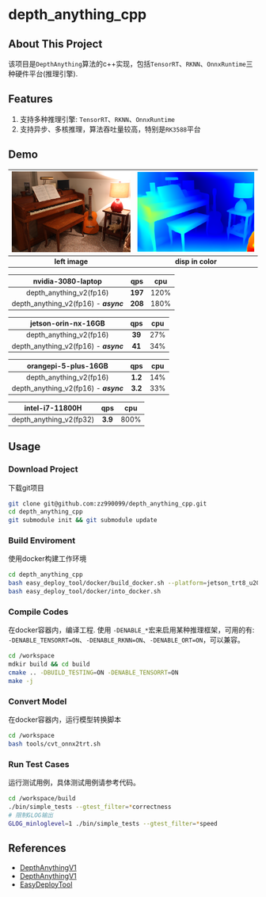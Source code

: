 # depth_anything_cpp

## About This Project

该项目是`DepthAnything`算法的c++实现，包括`TensorRT`、`RKNN`、`OnnxRuntime`三种硬件平台(推理引擎).

## Features

1. 支持多种推理引擎: `TensorRT`、`RKNN`、`OnnxRuntime`
2. 支持异步、多核推理，算法吞吐量较高，特别是`RK3588`平台

## Demo

| <img src="./assets/image.png" alt="1" width="500"> | <img src="./assets/depth_color.png" alt="1" width="500"> |
|:----------------------------------------:|:----:|
| **left image**  | **disp in color** |

|  nvidia-3080-laptop   |   qps   |  cpu   |
|:---------:|:---------:|:----------------:|
|  depth_anything_v2(fp16)   |   **197**   |  120%   |
|  depth_anything_v2(fp16) - ***async***  |   **208**   |  180%   |


|  jetson-orin-nx-16GB   |   qps   |  cpu   |
|:---------:|:---------:|:----------------:|
|  depth_anything_v2(fp16)   |   **39**   |  27%   |
|  depth_anything_v2(fp16) - ***async***  |   **41**   |  34%   |


|  orangepi-5-plus-16GB   |   qps   |  cpu   |
|:---------:|:---------:|:----------------:|
|  depth_anything_v2(fp16)   |   **1.2**   |  14%   |
|  depth_anything_v2(fp16) - ***async***  |   **3.2**   |  33%   |

|  intel-i7-11800H   |   qps   |  cpu   |
|:---------:|:---------:|:----------------:|
|  depth_anything_v2(fp32)   |   **3.9**   |  800%   |

## Usage

### Download Project

下载git项目
```bash
git clone git@github.com:zz990099/depth_anything_cpp.git
cd depth_anything_cpp
git submodule init && git submodule update
```

### Build Enviroment

使用docker构建工作环境
```bash
cd depth_anything_cpp
bash easy_deploy_tool/docker/build_docker.sh --platform=jetson_trt8_u2004 # or jetson_trt8_u2204, nvidia_gpu, rk3588
bash easy_deploy_tool/docker/into_docker.sh
```

### Compile Codes

在docker容器内，编译工程. 使用 `-DENABLE_*`宏来启用某种推理框架，可用的有: `-DENABLE_TENSORRT=ON`、`-DENABLE_RKNN=ON`、`-DENABLE_ORT=ON`，可以兼容。 
```bash
cd /workspace
mdkir build && cd build
cmake .. -DBUILD_TESTING=ON -DENABLE_TENSORRT=ON
make -j
```

### Convert Model

在docker容器内，运行模型转换脚本
```bash
cd /workspace
bash tools/cvt_onnx2trt.sh
```

### Run Test Cases

运行测试用例，具体测试用例请参考代码。
```bash
cd /workspace/build
./bin/simple_tests --gtest_filter=*correctness
# 限制GLOG输出
GLOG_minloglevel=1 ./bin/simple_tests --gtest_filter=*speed
```

## References

- [DepthAnythingV1](https://github.com/LiheYoung/Depth-Anything)
- [DepthAnythingV1](https://github.com/LiheYoung/Depth-Anything)
- [EasyDeployTool](https://github.com/zz990099/EasyDeployTool)